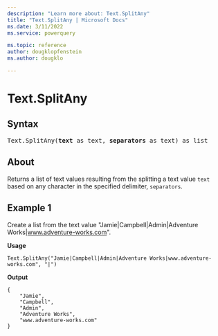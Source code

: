 ```yaml
---
description: "Learn more about: Text.SplitAny"
title: "Text.SplitAny | Microsoft Docs"
ms.date: 3/11/2022
ms.service: powerquery

ms.topic: reference
author: dougklopfenstein
ms.author: dougklo

---
```

# Text.SplitAny

## Syntax

<pre>
Text.SplitAny(<b>text</b> as text, <b>separators</b> as text) as list
</pre>
  
## About

Returns a list of text values resulting from the splitting a text value `text` based on any character in the specified delimiter, `separators`.

## Example 1

Create a list from the text value "Jamie|Campbell|Admin|Adventure Works|www.adventure-works.com".

**Usage**

```powerquery-m
Text.SplitAny("Jamie|Campbell|Admin|Adventure Works|www.adventure-works.com", "|")
```

**Output**

```powerquery-m
{
    "Jamie",
    "Campbell",
    "Admin",
    "Adventure Works",
    "www.adventure-works.com"
}
```
